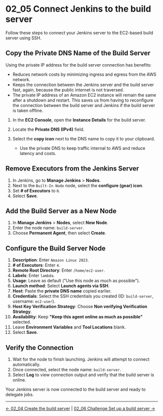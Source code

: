 # 02_05 Connect Jenkins to the build server

Follow these steps to connect your Jenkins server to the EC2-based build server using SSH.

## Copy the Private DNS Name of the Build Server

Using the private IP address for the build server connection has benefits:

- Reduces network costs by minimizing ingress and egress from the AWS network.
- Keeps the connection between the Jenkins server and the build server fast, again, because the public internet is not traversed.
- The private IP address of an Amazon EC2 instance will remain the same after a shutdown and restart.  This saves us from having to reconfigure the connection between the build server and Jenkins if the build server is taken offline.

1. In the **EC2 Console**, open the **Instance Details** for the build server.
2. Locate the **Private DNS (IPv4)** field.
3. Select the **copy icon** next to the DNS name to copy it to your clipboard.

   - Use the private DNS to keep traffic internal to AWS and reduce latency and costs.

## Remove Executors from the Jenkins Server

1. In Jenkins, go to **Manage Jenkins** > **Nodes**.
2. Next to the `Built-In Node` node, select the **configure (gear) icon**.
3. Set **# of Executors** to `0`.
4. Select **Save**.

## Add the Build Server as a New Node

1. In **Manage Jenkins** > **Nodes**, select **New Node**.
2. Enter the node name: `build-server`.
3. Choose **Permanent Agent**, then select **Create**.

## Configure the Build Server Node

1. **Description**: Enter `Amazon Linux 2023`.
2. **# of Executors**: Enter `4`.
3. **Remote Root Directory**: Enter `/home/ec2-user`.
4. **Labels**: Enter `lambda`.
5. **Usage**: Leave as default ("Use this node as much as possible").
6. **Launch method**: Select **Launch agents via SSH**.
7. **Host**: Paste the **private DNS name** copied earlier.
8. **Credentials**: Select the SSH credentials you created (ID: `build-server`, username: `ec2-user`).
9. **Host Key Verification Strategy**: Choose **Non verifying Verification Strategy**.
10. **Availability**: Keep **"Keep this agent online as much as possible"** selected.
11. Leave **Environment Variables** and **Tool Locations** blank.
12. Select **Save**.

## Verify the Connection

1. Wait for the node to finish launching. Jenkins will attempt to connect automatically.
2. Once connected, select the node name: `build-server`.
3. Select **Log** to view connection output and verify that the build server is online.

Your Jenkins server is now connected to the build server and ready to delegate jobs.

<!-- FooterStart -->
---
[← 02_04 Create the build server](../02_04_create_the_build_server/README.md) | [02_06 Challenge Set up a build server →](../02_06_challenge_set_up_a_build_server/README.md)
<!-- FooterEnd -->
